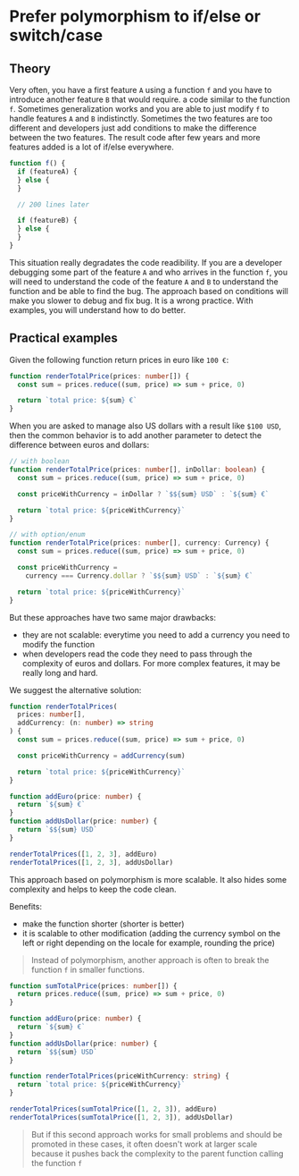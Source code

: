 # Prefer polymorphism to if/else or switch/case

## Theory

Very often, you have a first feature `A` using a function `f` and you have to introduce another feature `B` that would require.
a code similar to the function `f`.
Sometimes generalization works and you are able to just modify `f` to handle features `A` and `B` indistinctly.
Sometimes the two features are too different and developers just add conditions to make the difference between the two features.
The result code after few years and more features added is a lot of if/else everywhere.

```ts
function f() {
  if (featureA) {
  } else {
  }

  // 200 lines later

  if (featureB) {
  } else {
  }
}
```

This situation really degradates the code readibility. If you are a developer debugging some part of the feature `A` and who arrives
in the function `f`, you will need to understand the code of the feature `A` and `B` to understand the function and be able to find the bug.
The approach based on conditions will make you slower to debug and fix bug. It is a wrong practice. With examples, you will understand how to do better.

## Practical examples

Given the following function return prices in euro like `100 €`:

```ts
function renderTotalPrice(prices: number[]) {
  const sum = prices.reduce((sum, price) => sum + price, 0)

  return `total price: ${sum} €`
}
```

When you are asked to manage also US dollars with a result like `$100 USD`, then the common behavior is to add another parameter to detect the difference between
euros and dollars:

```ts
// with boolean
function renderTotalPrice(prices: number[], inDollar: boolean) {
  const sum = prices.reduce((sum, price) => sum + price, 0)

  const priceWithCurrency = inDollar ? `$${sum} USD` : `${sum} €`

  return `total price: ${priceWithCurrency}`
}

// with option/enum
function renderTotalPrice(prices: number[], currency: Currency) {
  const sum = prices.reduce((sum, price) => sum + price, 0)

  const priceWithCurrency =
    currency === Currency.dollar ? `$${sum} USD` : `${sum} €`

  return `total price: ${priceWithCurrency}`
}
```

But these approaches have two same major drawbacks:

- they are not scalable: everytime you need to add a currency you need to modify the function
- when developers read the code they need to pass through the complexity of euros and dollars. For more complex features, it may be really long and hard.

We suggest the alternative solution:

```ts
function renderTotalPrices(
  prices: number[],
  addCurrency: (n: number) => string
) {
  const sum = prices.reduce((sum, price) => sum + price, 0)

  const priceWithCurrency = addCurrency(sum)

  return `total price: ${priceWithCurrency}`
}

function addEuro(price: number) {
  return `${sum} €`
}
function addUsDollar(price: number) {
  return `$${sum} USD`
}

renderTotalPrices([1, 2, 3], addEuro)
renderTotalPrices([1, 2, 3], addUsDollar)
```

This approach based on polymorphism is more scalable. It also hides some complexity and helps to keep the code clean.

Benefits:

- make the function shorter (shorter is better)
- it is scalable to other modification (adding the currency symbol on the left or right depending on the locale for example, rounding the price)

> Instead of polymorphism, another approach is often to break the function `f` in smaller functions.

```ts
function sumTotalPrice(prices: number[]) {
  return prices.reduce((sum, price) => sum + price, 0)
}

function addEuro(price: number) {
  return `${sum} €`
}
function addUsDollar(price: number) {
  return `$${sum} USD`
}

function renderTotalPrices(priceWithCurrency: string) {
  return `total price: ${priceWithCurrency}`
}

renderTotalPrices(sumTotalPrice([1, 2, 3]), addEuro)
renderTotalPrices(sumTotalPrice([1, 2, 3]), addUsDollar)
```

> But if this second approach works for small problems and should be promoted in these cases, it often doesn't work at larger scale because it
> pushes back the complexity to the parent function calling the function `f`
